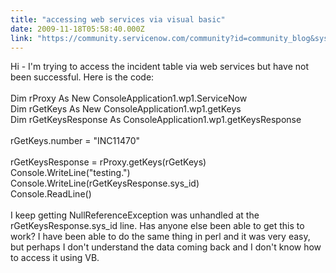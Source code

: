 ```yaml
---
title: "accessing web services via visual basic"
date: 2009-11-18T05:58:40.000Z
link: "https://community.servicenow.com/community?id=community_blog&sys_id=90fda22ddbd0dbc01dcaf3231f961900"
---
```

<p>Hi - I'm trying to access the incident table via web services but have not been successful. Here is the code:<br /><br />Dim rProxy As New ConsoleApplication1.wp1.ServiceNow<br />Dim rGetKeys As New ConsoleApplication1.wp1.getKeys<br />Dim rGetKeysResponse As ConsoleApplication1.wp1.getKeysResponse<br /><br />rGetKeys.number = "INC11470"<br /><br />rGetKeysResponse = rProxy.getKeys(rGetKeys)<br />Console.WriteLine("testing.")<br />Console.WriteLine(rGetKeysResponse.sys_id)<br />Console.ReadLine()<br /><br />I keep getting NullReferenceException was unhandled at the rGetKeysResponse.sys_id line. Has anyone else been able to get this to work? I have been able to do the same thing in perl and it was very easy, but perhaps I don't understand the data coming back and I don't know how to access it using VB.</p>
